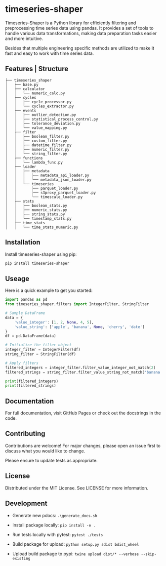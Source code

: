 # timeseries-shaper

Timeseries-Shaper is a Python library for efficiently filtering and preprocessing time series data using pandas. It provides a set of tools to handle various data transformations, making data preparation tasks easier and more intuitive.

Besides that multiple engineering specific methods are utilized to make it fast and easy to work with time series data.

## Features | Structure

```
├── timeseries_shaper
│   ├── base.py
│   ├── calculator
│   │   └── numeric_calc.py
│   ├── cycles
│   │   ├── cycle_processor.py
│   │   └── cycles_extractor.py
│   ├── events
│   │   ├── outlier_detection.py
│   │   ├── statistical_process_control.py
│   │   ├── tolerance_deviation.py
│   │   └── value_mapping.py
│   ├── filter
│   │   ├── boolean_filter.py
│   │   ├── custom_filter.py
│   │   ├── datetime_filter.py
│   │   ├── numeric_filter.py
│   │   └── string_filter.py
│   ├── functions
│   │   └── lambda_func.py
│   ├── loader
│   │   ├── metadata
│   │   │   ├── metadata_api_loader.py
│   │   │   └── metadata_json_loader.py
│   │   └── timeseries
│   │       ├── parquet_loader.py
│   │       ├── s3proxy_parquet_loader.py
│   │       └── timescale_loader.py
│   ├── stats
│   │   ├── boolean_stats.py
│   │   ├── numeric_stats.py
│   │   ├── string_stats.py
│   │   └── timestamp_stats.py
│   ├── time_stats
│   │   └── time_stats_numeric.py
```


## Installation

Install timeseries-shaper using pip:

```bash
pip install timeseries-shaper
```

## Useage

Here is a quick example to get you started:

```python
import pandas as pd
from timeseries_shaper.filters import IntegerFilter, StringFilter

# Sample DataFrame
data = {
    'value_integer': [1, 2, None, 4, 5],
    'value_string': ['apple', 'banana', None, 'cherry', 'date']
}
df = pd.DataFrame(data)

# Initialize the filter object
integer_filter = IntegerFilter(df)
string_filter = StringFilter(df)

# Apply filters
filtered_integers = integer_filter.filter_value_integer_not_match(2)
filtered_strings = string_filter.filter_value_string_not_match('banana')

print(filtered_integers)
print(filtered_strings)
```

## Documentation

For full documentation, visit GitHub Pages or check out the docstrings in the code.

## Contributing

Contributions are welcome! For major changes, please open an issue first to discuss what you would like to change.

Please ensure to update tests as appropriate.

## License

Distributed under the MIT License. See LICENSE for more information.


## Development 

- Generate new pdocs: `.\generate_docs.sh`
- Install package locally: `pip install -e .`
- Run tests locally with pytest: `pytest ./tests`

- Build package for upload: `python setup.py sdist bdist_wheel`
- Upload build package to pypi: `twine upload dist/* --verbose --skip-existing`